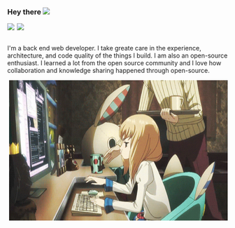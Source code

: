 ### Hey there <img src="https://media.giphy.com/media/hvRJCLFzcasrR4ia7z/giphy.gif" width="25px">
<a href="#">
  <img align="left" width="22px" src="https://raw.githubusercontent.com/peterthehan/peterthehan/master/assets/discord.svg" />
</a>
<a href="https://open.spotify.com/user/gusanches601">
  <img align="left" width="22px" src="https://raw.githubusercontent.com/peterthehan/peterthehan/master/assets/spotify.svg" />
</a>
 
 <br />
 <br />
 
 I'm a back end web developer. I take greate care in the experience, architecture, and code quality of the things I build.
 I am also an open-source enthusiast. I learned a lot from the open source community and I love how collaboration and knowledge sharing happened through open-source.
 
 
 <img align="right" alt="GIF" src="https://github.com/KuroshiD/KuroshiD/blob/main/e18518c6d24257c6fb02e3c95a862d85.gif?raw=true" width="500" height="320" />
 
